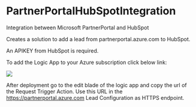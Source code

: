 # PartnerPortalHubSpotIntegration
Integration between Microsoft PartnerPortal and HubSpot

Creates a solution to add a lead from partnerportal.azure.com to HubSpot.

An APIKEY from HubSpot is required.

To add the Logic App to your Azure subscription click below link:

<a href="https://portal.azure.com/#create/Microsoft.Template/uri/https%3A%2F%2Fraw.githubusercontent.com%2Fsvandenhoven%2FPartnerPortalHubSpotIntegration%2Fmaster%2FLogicAppARM%2FLogicApp.json" target="_blank">
    <img src="http://azuredeploy.net/deploybutton.png"/>
</a>

After deployment go to the edit blade of the logic app and copy the url of the Request Trigger Action. Use this URL in the https://partnerportal.azure.com Lead Configuration as HTTPS endpoint.